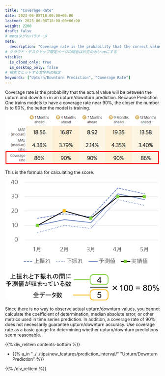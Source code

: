 ```yaml
---
title: "Coverage Rate"
date: 2023-06-08T18:00:00+06:00
lastmod: 2023-06-08T18:00:00+06:00
weight: 2200
draft: false
# metaタグのパラメータ
meta:
  description: "Coverage rate is the probability that the correct value will be between the upturn and downturn in an upturn/downturn prediction. The target value for coverage rate is set to 90%."
# クラウド・デスクトップ限定ページの場合は片方のみtrueにする
visible:
  is_cloud_only: true
  is_desktop_only: false
# 検索でヒットする文字列の指定
keywords: ["Upturn/Downturn Prediction", "Coverage Rate"]
---
```


Coverage rate is the probability that the actual value will be between the upturn and downturn in an upturn/downturn prediction. Because Prediction One trains models to have a coverage rate near 90%, the closer the number is to 90%, the better the model is training.

![](../img_en/t_slide39.png)

This is the formula for calculating the score.

![](../img_en/t_slide40.png)

Since there is no way to observe actual upturn/downturn values, you cannot calculate the coefficient of determination, median absolute error, or other metrics used in time series prediction. In addition, a coverage rate of 90% does not necessarily guarantee upturn/downturn accuracy. Use coverage rate as a basic gauge for determining whether upturn/downturn predictions seem reasonable.

{{% div_relitem contents-bottom %}}

- {{% a_in "../../tips/new_features/prediction_interval/" "Upturn/Downturn Prediction" %}}

{{% /div_relitem %}}
